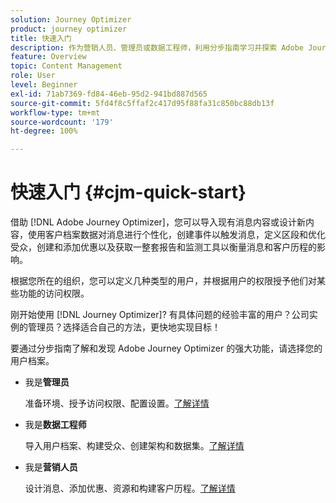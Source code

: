 ```yaml
---
solution: Journey Optimizer
product: journey optimizer
title: 快速入门
description: 作为营销人员、管理员或数据工程师，利用分步指南学习并探索 Adobe Journey Optimizer 的强大功能。
feature: Overview
topic: Content Management
role: User
level: Beginner
exl-id: 71ab7369-fd84-46eb-95d2-941bd887d565
source-git-commit: 5fd4f8c5ffaf2c417d95f88fa31c850bc88db13f
workflow-type: tm+mt
source-wordcount: '179'
ht-degree: 100%

---
```


# 快速入门 {#cjm-quick-start}

借助 [!DNL Adobe Journey Optimizer]，您可以导入现有消息内容或设计新内容，使用客户档案数据对消息进行个性化，创建事件以触发消息，定义区段和优化受众，创建和添加优惠以及获取一整套报告和监测工具以衡量消息和客户历程的影响。

根据您所在的组织，您可以定义几种类型的用户，并根据用户的权限授予他们对某些功能的访问权限。

刚开始使用 [!DNL Journey Optimizer]? 有具体问题的经验丰富的用户？公司实例的管理员？选择适合自己的方法，更快地实现目标！

要通过分步指南了解和发现 Adobe Journey Optimizer 的强大功能，请选择您的用户档案。

* 我是&#x200B;**管理员**

   准备环境、授予访问权限、配置设置。[了解详情](path/administrator.md)

* 我是&#x200B;**数据工程师**

   导入用户档案、构建受众、创建架构和数据集。[了解详情](path/data-engineer.md)

* 我是&#x200B;**营销人员**

   设计消息、添加优惠、资源和构建客户历程。[了解详情](path/marketer.md)
